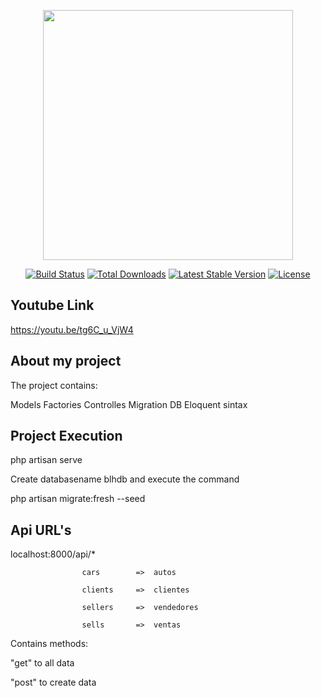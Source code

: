 <p align="center"><a href="https://laravel.com" target="_blank"><img src="https://raw.githubusercontent.com/laravel/art/master/logo-lockup/5%20SVG/2%20CMYK/1%20Full%20Color/laravel-logolockup-cmyk-red.svg" width="400"></a></p>

<p align="center">
<a href="https://travis-ci.org/laravel/framework"><img src="https://travis-ci.org/laravel/framework.svg" alt="Build Status"></a>
<a href="https://packagist.org/packages/laravel/framework"><img src="https://img.shields.io/packagist/dt/laravel/framework" alt="Total Downloads"></a>
<a href="https://packagist.org/packages/laravel/framework"><img src="https://img.shields.io/packagist/v/laravel/framework" alt="Latest Stable Version"></a>
<a href="https://packagist.org/packages/laravel/framework"><img src="https://img.shields.io/packagist/l/laravel/framework" alt="License"></a>
</p>

## Youtube Link

https://youtu.be/tg6C_u_VjW4

## About my project

The project contains:

Models
Factories
Controlles
Migration DB
Eloquent sintax


## Project Execution

php artisan serve

Create databasename blhdb and execute the command

php artisan migrate:fresh --seed

## Api URL's

localhost:8000/api/*

                    cars        =>  autos
                    
                    clients     =>  clientes
                    
                    sellers     =>  vendedores
                    
                    sells       =>  ventas
                    
Contains methods:

"get" to all data

"post" to create data



